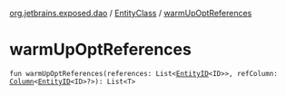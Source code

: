 [org.jetbrains.exposed.dao](../index.md) / [EntityClass](index.md) / [warmUpOptReferences](.)

# warmUpOptReferences

`fun warmUpOptReferences(references: List<`[`EntityID`](../-entity-i-d/index.md)`<ID>>, refColumn: `[`Column`](../../org.jetbrains.exposed.sql/-column/index.md)`<`[`EntityID`](../-entity-i-d/index.md)`<ID>?>): List<T>`